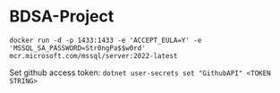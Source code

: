 # BDSA-Project

``docker run -d -p 1433:1433 -e 'ACCEPT_EULA=Y' -e 'MSSQL_SA_PASSWORD=Str0ngPa$$w0rd' mcr.microsoft.com/mssql/server:2022-latest``

Set github access token: ``dotnet user-secrets set "GithubAPI" <TOKEN STRING>``